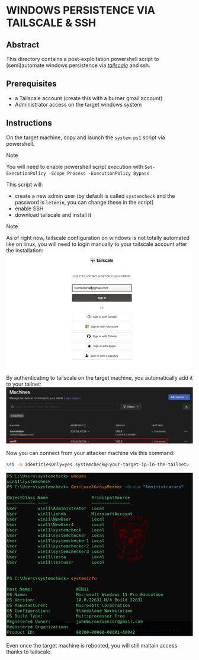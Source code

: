 # WINDOWS PERSISTENCE VIA TAILSCALE & SSH

## Abstract  
This directory contains a post-exploitation powershell script to (semi)automate windows persistence via [*tailscale*](https://tailscale.com/) and ssh. 

## Prerequisites  
- a Tailscale account (create this with a burner gmail account)
- Administrator access on the target windows system
  
## Instructions  
On the target machine, copy and launch the `system.ps1` script via powershell.  
> [!NOTE]  
> You will need to enable powershell script execution with `Set-ExecutionPolicy -Scope Process -ExecutionPolicy Bypass`  

This script will:  
- create a new admin user (by default is called `systemcheck` and the password is `letmein`, you can change these in the script)  
- enable SSH  
- download tailscale and install it  

> [!NOTE]  
> As of right now, tailscale configuration on windows is not totally automated like on linux, you will need to login manually to your tailscale account after the installation:  
> ![login](./images/tailscale_login.PNG)  


By authenticating to tailscale on the target machine, you automatically add it to your tailnet:  
![added](./images/added.png)  

Now you can connect from your attacker machine via this command:  
```sh
ssh -o IdentitiesOnly=yes systemcheck@<your-target-ip-in-the-tailnet>
```  
![connected](./images/connected.png)  

Even once the target machine is rebooted, you will still maitain access thanks to tailscale.  




